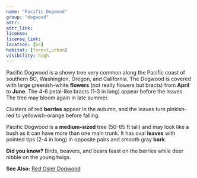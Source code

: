 ```yaml
---
name: "Pacific Dogwood"
group: "dogwood"
attr:
attr_link:
license:
license_link:
location: [bc]
habitat: [forest,urban]
visibility: high
---
```

Pacific Dogwood is a showy tree very common along the Pacific coast of southern BC, Washington, Oregon, and California. The Dogwood is covered with large greenish-white **flowers** (not really flowers but bracts) from **April** to **June**. The 4-6 petal-like bracts (1-3 in long) appear before the leaves. The tree may bloom again in late summer.

Clusters of red **berries** appear in the autumn, and the leaves turn pinkish-red to yellowish-orange before falling.

Pacific Dogwood is a **medium-sized** tree (50-65 ft tall) and may look like a bush as it can have more than one main trunk. It has oval **leaves** with pointed tips (2-4 in long) in opposite pairs and smooth gray **bark**.

**Did you know?** Birds, beavers, and bears feast on the berries while deer nibble on the young twigs.

<!-- generated, do not edit -->
**See Also:**
[Red Osier Dogwood](/trees/reddog)

